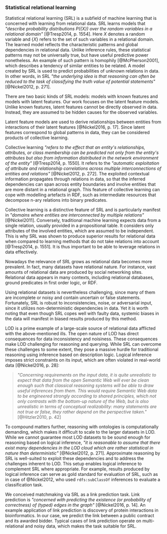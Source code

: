 ### Statistical relational learning

Statistical relational learning (SRL) is a subfield of machine learning that is concerned with learning from relational data.
SRL learns models that *"describe probability distributions $P(\{X\})$ over the random variables in a relational domain"* [@Tresp2014, p. 1554].
Here $X$ denotes a random variable and $\{X\}$ refers to the set of such variables in a relational domain.
The learned model reflects the characteristic patterns and global dependencies in relational data.
Unlike inference rules, these statistical patterns may not be universally true, but have useful predictive power nonetheless.
An example of such pattern is homophily [@McPherson2001], which describes a tendency of similar entities to be related.
A model created by SRL is used to predict probabilities of unknown relations in data.
In other words, in SRL *"the underlying idea is that reasoning can often be reduced to the task of classifying the truth value of potential statements"* [@Nickel2012, p. 271].

<!-- #### Collective learning with latent feature models -->

There are two basic kinds of SRL models: models with known features and models with latent features.
Our work focuses on the latent feature models.
Unlike known features, latent features cannot be directly observed in data.
Instead, they are assumed to be hidden causes for the observed variables.
<!-- Consequently, results from machine learning based on latent features are difficult to interpret. -->
Latent feature models are used to derive relationships between entities from interactions of their latent features [@Nickel2016, p. 17].
Since latent features correspond to global patterns in data, they can be considered products of collective learning.

<!--
Latent feature models (tensor factorization) assume that features are conditionally independent.
Latent features model global patterns. On the other hand, graph feature models are suitable for local patterns.
Creating latent features is also called predicate invention.
-->

Collective learning *"refers to the effect that an entity's relationships, attributes, or class membership can be predicted not only from the entity's attributes but also from information distributed in the network environment of the entity"* [@Tresp2014, p. 1550].
It refers to the *"automatic exploitation of attribute and relationship correlations across multiple interconnections of entities and relations"* [@Nickel2012, p. 272].
The exploited contextual information propagates through relations in data, so that the inferred dependencies can span across entity boundaries and involve entities that are more distant in a relational graph.
This feature of collective learning can cope with modelling artefacts in RDF, such as intermediate resources that decompose n-ary relations into binary predicates.

<!--
*"In relational data, the similarity of entities is determined by the similarity of their relationships"* [@Nickel2013c, p. 620]
*"Some Relational Machine Learning approaches can exploit contextual information that might be more distant in the relational graph, a capability often referred to as collective learning."* [@Nickel2012, p. 271]
Information propagates through the relations in data.
*"Collective learning is a form of relational learning where information distant in the graph can be made useful."*
<http://www.eswc2012.org/sites/default/files/Tutorial4-Material.pdf>
dependencies can be derived across entity boundaries, such as homophily (entities tend to be associated with similar entities)
Importance for modelling artefacts, such as intermediate resources that decompose complex relations into binary predicates: *"Since attributes and complex relations are often connected by intermediary nodes such as blank nodes or abstract entities when modeled according to the RDF formalism, this collective learning ability of RESCAL is a very important feature for learning on the Semantic Web."* [@Nickel2012, p. 272]
Transitivity of relations, discovery of indirect relations
-->

Collective learning is a distinctive feature of SRL and is particularly manifest in *"domains where entities are interconnected by multiple relations"* [@Nickel2011].
Conversely, traditional machine learning expects data from a single relation, usually provided in a propositional table.
It considers only attributes of the involved entities, which are assumed to be independent.
This is why SRL was shown to produce superior results for relational data when compared to learning methods that do not take relations into account [@Tresp2014, p. 1551].
It is thus important to be able to leverage relations in data effectively.

Nowadays the relevance of SRL grows as relational data becomes more prevalent.
In fact, many datasets have relational nature.
For instance, vast amounts of relational data are produced by social networking sites.
Relational data appears in many contexts, including relational databases, ground predicates in first order logic, or RDF.

Using relational datasets is nevertheless challenging, since many of them are incomplete or noisy and contain uncertain or false statements.
Fortunately, SRL is robust to inconsistencies, noise, or adversarial input, since it utilizes non-deterministic dependencies in data.
Yet it is worth noting that even though SRL copes well with faulty data, systemic biases in the data will manifest in biased results produced by this method.

<!-- #### Statistical relational learning for linked open data -->

LOD is a prime example of a large-scale source of relational data afflicted with the above-mentioned ills.
The open nature of LOD has direct consequences for data inconsistency and noisiness.
These consequences make LOD challenging for reasoning and querying.
While SRL can overcome these challenges to some extent, they pose a massive hurdle for traditional reasoning using inference based on description logic.
Logical inference imposes strict constraints on its input, which are often violated in real-world data [@Nickel2016, p. 28]:

> *"Concerning requirements on the input data, it is quite unrealistic to expect that data from the open Semantic Web will ever be clean enough such that classical reasoning systems will be able to draw useful inferences from them.
This would require Semantic Web data to be engineered strongly according to shared principles, which not only contrasts with the bottom-up nature of the Web, but is also unrealistic in terms of conceptual realizability: many statements are not true or false, they rather depend on the perspective taken."* [@Hitzler2010, p. 42]

To compound matters further, reasoning with ontologies is computationally demanding, which makes it difficult to scale to the larger datasets in LOD.
While we cannot guarantee most LOD datasets to be sound enough for reasoning based on logical inference, *"it is reasonable to assume that there exist many dependencies in the LOD cloud which are rather statistical in nature than deterministic"* [@Nickel2012, p. 271].
Approximate reasoning by SRL is well-suited to exploit these dependencies and to address the challenges inherent to LOD.
This setup enables logical inference to complement SRL where appropriate.
For example, results produced by logical inference can serve as gold standard for evaluation of SRL, such as in case of @Nickel2012, who used `rdfs:subClassOf` inferences to evaluate a classification task.

<!--
Relational features can be enriched with aggregations.

Relational learning typically involves unirelational graphs.
We focus on multi-relational data in RDF.
-->

<!-- #### Link prediction -->

We conceived matchmaking via SRL as a link prediction task.
Link prediction is *"concerned with predicting the existence (or probability of correctness) of (typed) edges in the graph"* [@Nickel2016, p. 14].
An example application of link prediction is discovery of protein interactions in bioinformatics.
In our case, we predict the link between a public contract and its awarded bidder.
Typical cases of link prediction operate on multi-relational and noisy data, which makes the task suitable for SRL.

<!--
There is an inherent disproportion between existing and potential links in link prediction.
*"In the context of knowledge graphs, link prediction is also referred to as knowledge graph completion."* [@Nickel2016, p. 14]
-->

<!-- Out-takes

SRL exploits correlations in the target relation.
Knowledge graphs encode the existence of facts. [@Nickel2016, p. 25]
-->
